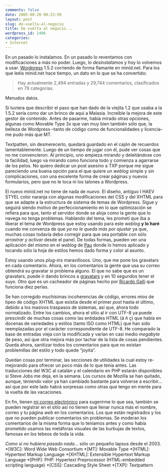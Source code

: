 ```yaml
---
comments: false
date: 2005-08-20 00:23:50
layout: post
slug: de-vuelta-al-negocio
title: De vuelta al negocio...
wordpress_id: 2496
categories:
- Internet
---
```


En un pasado lo instalamos. En un pasado lo reventamos con modificaciones a más no poder. Luego, lo _desinstalamos_ y hoy lo volvemos a usar. [Wordpress](http://www.wordpress.org) 1.5.2 corriendo de forma flamante en minid.net. Para los que leéis minid.net hace tiempo, un dato en lo que se ha convertido:





> Hay actualmente 2,494 entradas y 29,744 comentarios, clasificados en 79 categorías.





Menudos datos.



<!-- more -->



Si tuviera que describir el paso que han dado de la viejita 1.2 que usaba a la 1.5.2 sería como dar un brinco de aquí a Malasia. Increíble la mejora de este gestor de contenido. Antes de pasarme, había mirado otras opciones, algunas como Movable Type 3x que van muy bien también sólo que, la belleza de Wordpress –tanto de código como de funcionalidades y licencia– me pudo más que MT.





Textpatten, sin desmerecerlo, quedará guardado en el cajón de recuerdos lamentablemente. Luego de un tiempo de jugar con él, pude ver cosas que no me convencieron. Al principio, uno empieza mirando y deleitándose con la facilidad, luego va mirando como funciona todo y comienza a agarrarse de los pelos. No quiero dedicar un post asesino a TXP porque me sigue pareciendo una buena opción para el que quiere un _weblog_ simple y sin complicaciones, con una excelente forma de crear páginas y nuevos formularios, pero que no le toca ni los talones a Wordpress.





El nuevo minid.net no tiene de nada de _nuevo_. El diseño, antiguo I HAEV STYEL color naranja con algunas modificaciones del CSS y del XHTML para que se adapte a la estructura de sistema de temas de Wordpress. Sigue y seguirá siendo motivo de perfeccionamiento en lo que optimización se refiera para que, tanto el servidor donde se aloja como la gente que lo navega no tenga problemas. Hablando del tema, les prometí que iba a liberar el tema de Wordpress que estoy usando para este _weblog_ **y lo haré** cuando me convenza de que _ya no le queda más por ajustar_ ya que, muchas cosas todavía debo corregir para que sea portable con sólo _arrastrar y activar_ desde el panel. De todas formas, pueden ver una aplicación del mismo en el _weblog_ de [Pau](http://pof.eslack.org/) donde lo hemos aplicado y tocando sólo la hoja de estilos hemos dado forma y color al asunto.





Estoy usando unos _plug-ins_ maravillosos. Uno, que me pone los gravatars en cada comentario. Ahora, en los comentarios la gente que usa su correo obtendrá su gravatar si problema alguno. El que no sabe que es un gravatars, puede ir dando brincos a [gravatars](http://www.gravatar.com) y en 10 segundos tener el suyo. Otro que es un cacheador de páginas hecho por [Ricardo Galli](http://mnm.uib.es/gallir/) que funciona diez perlas.





Se han corregido muchísimas incoherencias de código, errores míos de tipeo de código XHTML que existía desde el primer _post_ hasta el último, debido a los masivos traspasos de sistemas, así que, ahora todo normalizado. Entre los cambios, ahora el sitio al ir con UTF-8 ya puede prescindir de muchas cosas como las entidades HTML (&aacute; &ntilde; &ccedil;) que había en docenas de variedades y estilos (tanto ISO como HTML) que han sido reemplazadas por el carácter correspondiente de UTF-8. He comparado la base de entradas vieja con la modificada y varían en casi medio _megabyte_ de peso, así que otra mejora más por tachar de la lista de cosas pendientes. Queda ahora, sanitizar todos los comentarios para que no existan problemillas del estilo y todo quede “joyita”.





Quedan cosas por terminar, las secciones de utilidades la cual estoy re-mejorando para ofrecer un poco más de lo que tenía antes. Las traducciones del W3C al catalán y el calendario en PHP estarán disponibles si Steve Jobs me deja, en la semana. Los cursos de Mozilla se han quitado, aunque, teniendo valor ya han cambiado bastante para volverse a escribir… así que por este lado habrá sorpresas como otras que tengo en mente para la vuelta de las vacaciones.





En fin, tienen [mi correo electrónico](mailto:diego[/arroba/]minid.net) para sugerirme lo que sea, también se pueden registrar en el sitio así no tienen que llenar nunca más el nombre, correo y tu página _web_ en los comentarios. Los que están registrados y los que no pueden publicar comentarios sin problemas. Se moderan los comentarios de la misma forma que lo teníamos antes y como había prometido usamos las metáforas visuales de las burbujas de textos, famosas en los tebeos de toda la vida.





_Como si no hubiera pasado nada_… sólo un pequeño lapsus desde el 2003.
  *[W3C]: Word Wide Web Consortium
  *[MT]: Movable Type
  *[HTML]: Hypertext Markup Language
  *[XHTML]: Extensible Hypertext Markup Language
  *[PHP]: PHP: Hypertext Preprocessor (HTML-embedded scripting language)
  *[CSS]: Cascading Style Sheet
  *[TXP]: Textpattern
